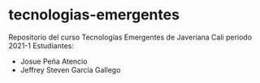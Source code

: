 # tecnologias-emergentes
Repositorio del curso Tecnologías Emergentes de Javeriana Cali periodo 2021-1
Estudiantes:
- Josue Peña Atencio
- Jeffrey Steven García Gallego
